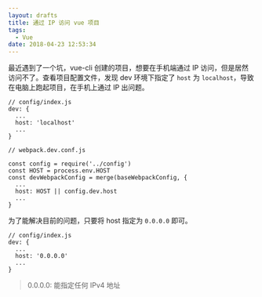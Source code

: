 ```yaml
---
layout: drafts
title: 通过 IP 访问 vue 项目
tags:
  - Vue
date: 2018-04-23 12:53:34
---
```



最近遇到了一个坑，vue-cli 创建的项目，想要在手机端通过 IP 访问，但是居然访问不了。查看项目配置文件，发现 dev 环境下指定了 `host` 为 `localhost`，导致在电脑上跑起项目，在手机上通过 IP 出问题。

```
// config/index.js
dev: {
  ...
  host: 'localhost'
  ...
}

// webpack.dev.conf.js

const config = require('../config')
const HOST = process.env.HOST
const devWebpackConfig = merge(baseWebpackConfig, {
  ...
  host: HOST || config.dev.host
  ...
}
```

为了能解决目前的问题，只要将 host 指定为 `0.0.0.0` 即可。

```
// config/index.js
dev: {
  ...
  host: '0.0.0.0'
  ...
}
```

> 0.0.0.0: 能指定任何 IPv4 地址